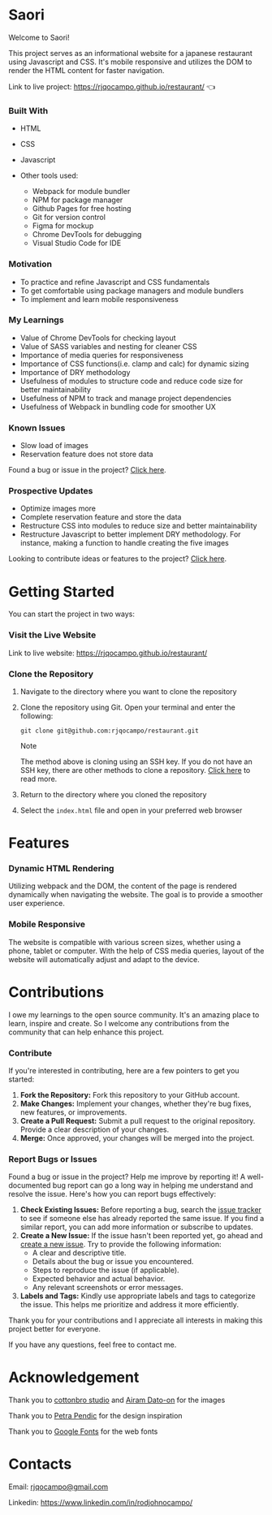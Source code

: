# Saori

Welcome to Saori!

This project serves as an informational website for a japanese restaurant using Javascript and CSS. It's mobile responsive and utilizes the DOM to render the HTML content for faster navigation.

Link to live project: https://rjqocampo.github.io/restaurant/ :point_left:

### Built With
* HTML
* CSS
* Javascript
* Other tools used:
  
  * Webpack for module bundler
  * NPM for package manager
  * Github Pages for free hosting
  * Git for version control
  * Figma for mockup
  * Chrome DevTools for debugging
  * Visual Studio Code for IDE

### Motivation
* To practice and refine Javascript and CSS fundamentals 
* To get comfortable using package managers and module bundlers
* To implement and learn mobile responsiveness

### My Learnings
* Value of Chrome DevTools for checking layout
* Value of SASS variables and nesting for cleaner CSS
* Importance of media queries for responsiveness
* Importance of CSS functions(i.e. clamp and calc) for dynamic sizing
* Importance of DRY methodology
* Usefulness of modules to structure code and reduce code size for better maintainability
* Usefulness of NPM to track and manage project dependencies
* Usefulness of Webpack in bundling code for smoother UX

### Known Issues
* Slow load of images
* Reservation feature does not store data

Found a bug or issue in the project? [Click here](https://github.com/rjqocampo/restaurant#contributions).

### Prospective Updates
* Optimize images more
* Complete reservation feature and store the data
* Restructure CSS into modules to reduce size and better maintainability
* Restructure Javascript to better implement DRY methodology. For instance, making a function to handle creating the five images

Looking to contribute ideas or features to the project? [Click here](https://github.com/rjqocampo/restaurant#contributions).

# Getting Started
You can start the project in two ways:

### Visit the Live Website

Link to live website: https://rjqocampo.github.io/restaurant/
  
### Clone the Repository

  1. Navigate to the directory where you want to clone the repository
  2. Clone the repository using Git. Open your terminal and enter the following:

      ```
     git clone git@github.com:rjqocampo/restaurant.git
      ```
      > [!NOTE]  
      > The method above is cloning using an SSH key. If you do not have an SSH key, there are other methods to clone a repository. [Click here](https://docs.github.com/en/repositories/creating-and-managing-repositories/cloning-a-repository) to read more.

  4. Return to the directory where you cloned the repository
  5. Select the `index.html` file and open in your preferred web browser

# Features

### Dynamic HTML Rendering

Utilizing webpack and the DOM, the content of the page is rendered dynamically when navigating the website. The goal is to provide a smoother user experience.

### Mobile Responsive

The website is compatible with various screen sizes, whether using a phone, tablet or computer. With the help of CSS media queries, layout of the website will automatically adjust and adapt to the device.

# Contributions

I owe my learnings to the open source community. It's an amazing place to learn, inspire and create.  So I welcome any contributions from the community that can help enhance this project. 

### Contribute

If you're interested in contributing, here are a few pointers to get you started:

1. **Fork the Repository:** Fork this repository to your GitHub account.
2. **Make Changes:** Implement your changes, whether they're bug fixes, new features, or improvements.
3. **Create a Pull Request:** Submit a pull request to the original repository. Provide a clear description of your changes.
4. **Merge:** Once approved, your changes will be merged into the project.

### Report Bugs or Issues

Found a bug or issue in the project? Help me improve by reporting it! A well-documented bug report can go a long way in helping me understand and resolve the issue. Here's how you can report bugs effectively:

1. **Check Existing Issues:** Before reporting a bug, search the [issue tracker](https://github.com/rjqocampo/restaurant/issues) to see if someone else has already reported the same issue. If you find a similar report, you can add more information or subscribe to updates.
2. **Create a New Issue:** If the issue hasn't been reported yet, go ahead and [create a new issue](https://github.com/rjqocampo/restaurant/issues/new). Try to provide the following information:
   * A clear and descriptive title.
   * Details about the bug or issue you encountered.
   * Steps to reproduce the issue (if applicable).
   * Expected behavior and actual behavior.
   * Any relevant screenshots or error messages.
3. **Labels and Tags:** Kindly use appropriate labels and tags to categorize the issue. This helps me prioritize and address it more efficiently.

Thank you for your contributions and I appreciate all interests in making this project better for everyone. 

If you have any questions, feel free to contact me.

# Acknowledgement
Thank you to [cottonbro studio](https://www.pexels.com/@cottonbro/) and [Airam Dato-on](https://www.pexels.com/@airamdphoto/) for the images

Thank you to [Petra Pendic](https://dribbble.com/ppendic) for the design inspiration

Thank you to [Google Fonts](https://fonts.google.com/) for the web fonts

# Contacts

Email: rjqocampo@gmail.com

Linkedin: https://www.linkedin.com/in/rodjohnocampo/
